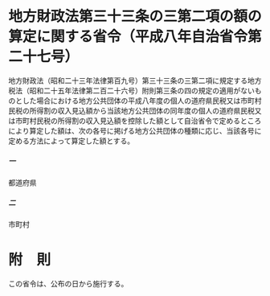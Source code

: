 # 地方財政法第三十三条の三第二項の額の算定に関する省令（平成八年自治省令第二十七号）
地方財政法（昭和二十三年法律第百九号）第三十三条の三第二項に規定する地方税法（昭和二十五年法律第二百二十六号）附則第三条の四の規定の適用がないものとした場合における地方公共団体の平成八年度の個人の道府県民税又は市町村民税の所得割の収入見込額から当該地方公共団体の同年度の個人の道府県民税又は市町村民税の所得割の収入見込額を控除した額として自治省令で定めるところにより算定した額は、次の各号に掲げる地方公共団体の種類に応じ、当該各号に定める方法によって算定した額とする。
##### 一
都道府県
##### 二
市町村
# 附　則
この省令は、公布の日から施行する。
